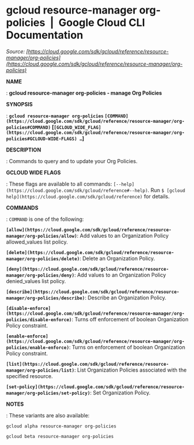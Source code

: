 # gcloud resource-manager org-policies  |  Google Cloud CLI Documentation

*Source: [https://cloud.google.com/sdk/gcloud/reference/resource-manager/org-policies](https://cloud.google.com/sdk/gcloud/reference/resource-manager/org-policies)*

**NAME**

: **gcloud resource-manager org-policies - manage Org Policies**

**SYNOPSIS**

: **`gcloud resource-manager org-policies` `[COMMAND](https://cloud.google.com/sdk/gcloud/reference/resource-manager/org-policies#COMMAND)` [`[GCLOUD_WIDE_FLAG](https://cloud.google.com/sdk/gcloud/reference/resource-manager/org-policies#GCLOUD-WIDE-FLAGS) …`]**

**DESCRIPTION**

: Commands to query and to update your Org Policies.

**GCLOUD WIDE FLAGS**

: These flags are available to all commands: `[--help](https://cloud.google.com/sdk/gcloud/reference#--help)`.
Run `$ [gcloud help](https://cloud.google.com/sdk/gcloud/reference)` for details.

**COMMANDS**

: ``COMMAND`` is one of the following:

**`[allow](https://cloud.google.com/sdk/gcloud/reference/resource-manager/org-policies/allow)`**:
Add values to an Organization Policy allowed_values list policy.

**`[delete](https://cloud.google.com/sdk/gcloud/reference/resource-manager/org-policies/delete)`**:
Delete an Organization Policy.

**`[deny](https://cloud.google.com/sdk/gcloud/reference/resource-manager/org-policies/deny)`**:
Add values to an Organization Policy denied_values list policy.

**`[describe](https://cloud.google.com/sdk/gcloud/reference/resource-manager/org-policies/describe)`**:
Describe an Organization Policy.

**`[disable-enforce](https://cloud.google.com/sdk/gcloud/reference/resource-manager/org-policies/disable-enforce)`**:
Turns off enforcement of boolean Organization Policy constraint.

**`[enable-enforce](https://cloud.google.com/sdk/gcloud/reference/resource-manager/org-policies/enable-enforce)`**:
Turns on enforcement of boolean Organization Policy constraint.

**`[list](https://cloud.google.com/sdk/gcloud/reference/resource-manager/org-policies/list)`**:
List Organization Policies associated with the specified resource.

**`[set-policy](https://cloud.google.com/sdk/gcloud/reference/resource-manager/org-policies/set-policy)`**:
Set Organization Policy.

**NOTES**

: These variants are also available:

```
gcloud alpha resource-manager org-policies
```

```
gcloud beta resource-manager org-policies
```